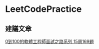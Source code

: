 # LeetCodePractice

## 建議文章

[0到100的軟體工程師面試之路系列 ](https://ithelp.ithome.com.tw/articles/10297331?fbclid=IwAR1OEAicmSwGh8GGpP87Gt_uPyNagz69chviQWGaXrySECIGTS-BAxr48hM)
[15周169題 ](https://www.techinterviewhandbook.org/grind75?hours=10&weeks=15)
